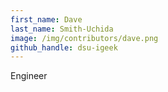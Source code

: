 ```yaml
---
first_name: Dave 
last_name: Smith-Uchida
image: /img/contributors/dave.png
github_handle: dsu-igeek
---
```

Engineer